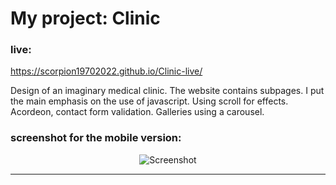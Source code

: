 # My project: Clinic

### live:

https://scorpion19702022.github.io/Clinic-live/

Design of an imaginary medical clinic. The website contains subpages. I put the main emphasis on the use of javascript. Using scroll for effects. Acordeon, contact form validation. Galleries using a carousel.

### screenshot for the mobile version:

<p align="center">
    <img src="./img/for redme/mobile.jpg" alt="Screenshot">
</p>

---
